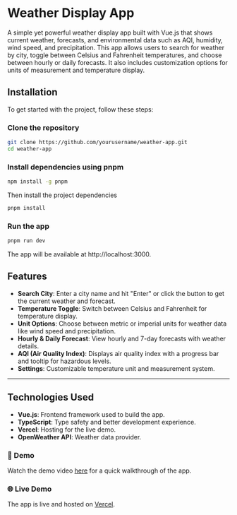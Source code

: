 # Weather Display App

A simple yet powerful weather display app built with Vue.js that shows current weather, forecasts, and environmental data such as AQI, humidity, wind speed, and precipitation. This app allows users to search for weather by city, toggle between Celsius and Fahrenheit temperatures, and choose between hourly or daily forecasts. It also includes customization options for units of measurement and temperature display.

## Installation
To get started with the project, follow these steps:

### Clone the repository

```sh
git clone https://github.com/yourusername/weather-app.git
cd weather-app
```

### Install dependencies using pnpm

```sh
npm install -g pnpm
```

Then install the project dependencies

```sh
pnpm install
```
###  Run the app

```sh
pnpm run dev
```
The app will be available at http://localhost:3000.


## Features

- **Search City**: Enter a city name and hit "Enter" or click the button to get the current weather and forecast.
- **Temperature Toggle**: Switch between Celsius and Fahrenheit for temperature display.
- **Unit Options**: Choose between metric or imperial units for weather data like wind speed and precipitation.
- **Hourly & Daily Forecast**: View hourly and 7-day forecasts with weather details.
- **AQI (Air Quality Index)**: Displays air quality index with a progress bar and tooltip for hazardous levels.
- **Settings**: Customizable temperature unit and measurement system.
  
---

## Technologies Used

- **Vue.js**: Frontend framework used to build the app.
- **TypeScript**: Type safety and better development experience.
- **Vercel**: Hosting for the live demo.
- **OpenWeather API**: Weather data provider.


### 🎥 Demo
Watch the demo video [here]([https://www.loom.com/share/759592960d514cd3ac0134eeac49bf93?sid=07e318df-bba6-4136-bfdf-b1f2e0b6f425](https://www.loom.com/share/759592960d514cd3ac0134eeac49bf93?sid=a2f15724-f70c-4370-b712-959b871c9c84)) for a quick walkthrough of the app.

### 🌐 Live Demo
The app is live and hosted on [Vercel](https://weather-app-eight-chi-64.vercel.app/).
